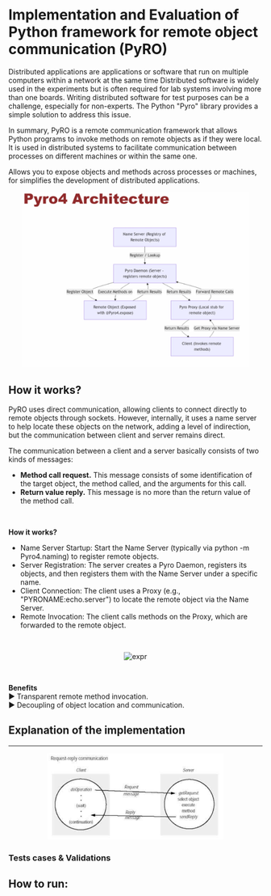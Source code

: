 
# Implementation and Evaluation of Python framework for remote object communication (PyRO)

Distributed applications are applications or software that run on multiple computers within a network at the same time Distributed software is widely used in the experiments but is often required for lab systems involving more than one boards. Writing distributed software for test purposes can be a challenge, especially for non-experts. The Python "Pyro" library provides a simple solution to address this issue.

In summary, PyRO is a remote communication framework that allows Python programs to invoke methods on remote objects as if they were local. It is used in distributed systems to facilitate communication between processes on different machines or within the same one.

Allows you to expose objects and methods across processes or machines, for simplifies the development of distributed applications.
<p align="center">
  <img src="../resources/img/pyro_architecture.PNG" alt="expr" width="450px">
</p>

## How it works?

PyRO uses direct communication, allowing clients to connect directly to remote objects through sockets. However, internally, it uses a name server to help locate these objects on the network, adding a level of indirection, but the communication between client and server remains direct.

The communication between a client and a server basically consists of two kinds of messages:
- **Method call request.**
This message consists of some identification of the target object, the method called, and the arguments for this call.
- **Return value reply.**
This message is no more than the return value of the method call.
<br>

**How it works?**
- Name Server Startup: Start the Name Server (typically via python -m Pyro4.naming) to register remote objects.
- Server Registration:
 The server creates a Pyro Daemon, registers its objects, and then registers them with the Name Server under a specific name.
- Client Connection:
 The client uses a Proxy (e.g., "PYRONAME:echo.server") to locate the remote 
object via the Name Server.
- Remote Invocation:
 The client calls methods on the Proxy, which are forwarded to the remote object.

<br>

<p align="center">
  <img src="https://www.codemag.com/Article/Image/0301091/Figure%203.bmp" alt="expr" width="350px">
</p>

<br>

 **Benefits<br>**
 ► Transparent remote method invocation.<br>
 ► Decoupling of object location and communication.<br>


## Explanation of the implementation




----

 <p align="center">
  <img src="../resources/img/request-reply-communication.PNG" alt="expr" width="350px">
</p>

### Tests cases & Validations

## How to run: